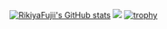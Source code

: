 <!--
**RikiyaFujii/RikiyaFujii** is a ✨ _special_ ✨ repository because its `README.md` (this file) appears on your GitHub profile.

Here are some ideas to get you started:

- 🔭 I’m currently working on ...
- 🌱 I’m currently learning ...
- 👯 I’m looking to collaborate on ...
- 🤔 I’m looking for help with ...
- 💬 Ask me about ...
- 📫 How to reach me: ...
- 😄 Pronouns: ...
- ⚡ Fun fact: ...
-->

[![RikiyaFujii's GitHub stats](https://readme-stats-self-hosted-zluy.vercel.app/api?username=RikiyaFujii&theme=monokai)](https://github.com/RikiyaFujii/github-readme-stats)
![](https://github-profile-summary-cards.vercel.app/api/cards/profile-details?username=RikiyaFujii&theme=monokai)
[![trophy](https://github-profile-trophy.vercel.app/?username=RikiyaFujii)](https://github.com/ryo-ma/github-profile-trophy)

